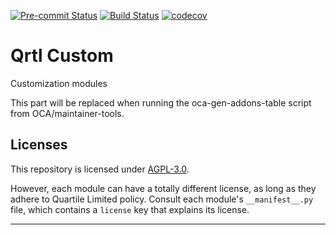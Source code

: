 
<!-- /!\ Non OCA Context : Set here the badge of your runbot / runboat instance. -->
[![Pre-commit Status](https://github.com/qrtl/qrtl-custom/actions/workflows/pre-commit.yml/badge.svg?branch=16.0)](https://github.com/qrtl/qrtl-custom/actions/workflows/pre-commit.yml?query=branch%3A16.0)
[![Build Status](https://github.com/qrtl/qrtl-custom/actions/workflows/test.yml/badge.svg?branch=16.0)](https://github.com/qrtl/qrtl-custom/actions/workflows/test.yml?query=branch%3A16.0)
[![codecov](https://codecov.io/gh/qrtl/qrtl-custom/branch/16.0/graph/badge.svg)](https://codecov.io/gh/qrtl/qrtl-custom)
<!-- /!\ Non OCA Context : Set here the badge of your translation instance. -->

<!-- /!\ do not modify above this line -->

# Qrtl Custom

Customization modules

<!-- /!\ do not modify below this line -->

<!-- prettier-ignore-start -->

[//]: # (addons)

This part will be replaced when running the oca-gen-addons-table script from OCA/maintainer-tools.

[//]: # (end addons)

<!-- prettier-ignore-end -->

## Licenses

This repository is licensed under [AGPL-3.0](LICENSE).

However, each module can have a totally different license, as long as they adhere to Quartile Limited
policy. Consult each module's `__manifest__.py` file, which contains a `license` key
that explains its license.

----
<!-- /!\ Non OCA Context : Set here the full description of your organization. -->
